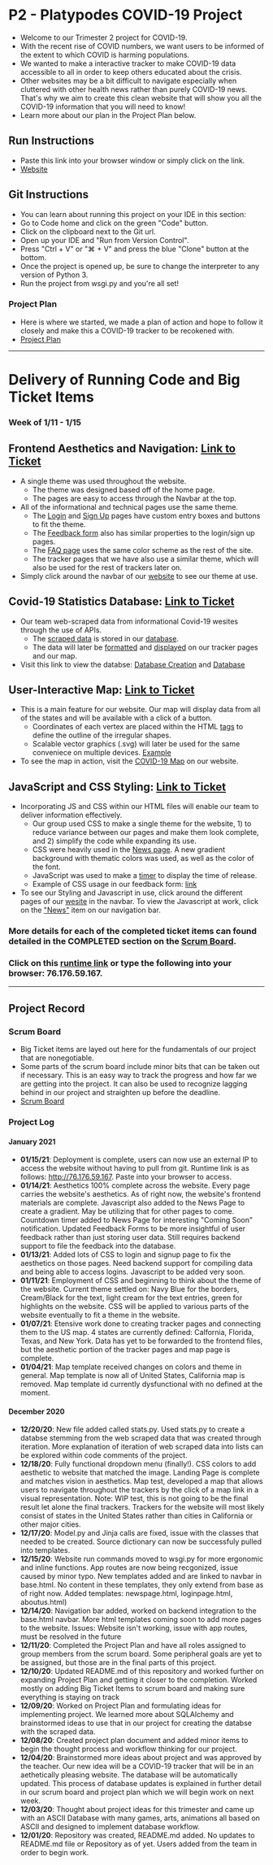 # P2 - Platypodes COVID-19 Project 
* Welcome to our Trimester 2 project for COVID-19. 
* With the recent rise of COVID numbers, we want users to be informed of the extent to which COVID is harming populations.
* We wanted to make a interactive tracker to make COVID-19 data accessible to all in order to keep others educated about the crisis. 
* Other websites may be a bit difficult to navigate especially when cluttered with other health news rather than purely COVID-19 news. That's why we aim to create this clean website that will show you all the COVID-19 information that you will need to know!
* Learn more about our plan in the Project Plan below.

## Run Instructions
* Paste this link into your browser window or simply click on the link.
* [Website](http://76.176.59.167)

## Git Instructions
* You can learn about running this project on your IDE in this section:
* Go to Code home and click on the green "Code" button.
* Click on the clipboard next to the Git url. 
* Open up your IDE and "Run from Version Control".
* Press "Ctrl + V" or "⌘ + V" and press the blue "Clone" button at the bottom.
* Once the project is opened up, be sure to change the interpreter to any version of Python 3. 
* Run the project from wsgi.py and you're all set!

### Project Plan
* Here is where we started, we made a plan of action and hope to follow it closely and make this a COVID-19 tracker to be recokened with.
* [Project Plan](https://docs.google.com/document/d/1MceTKLU3TJTQg3PkqIcMLYa7U4R2ov4QtojF4i7mKLc/edit)

------------------

# Delivery of Running Code and Big Ticket Items
### Week of 1/11 - 1/15

## Frontend Aesthetics and Navigation: [Link to Ticket](https://github.com/aymankazi9/P2-Platypodes/projects/1#card-53052242)
* A single theme was used throughout the website.
  * The theme was designed based off of the home page. 
  * The pages are easy to access through the Navbar at the top.
* All of the informational and technical pages use the same theme.
  * The [Login](https://github.com/aymankazi9/P2-Platypodes/blob/main/templates/loginpage.html#L97-L110) and [Sign Up](https://github.com/aymankazi9/P2-Platypodes/blob/main/templates/signup.html#L28-L62) pages have custom entry boxes and buttons to fit the theme.
  * The [Feedback form](https://github.com/aymankazi9/P2-Platypodes/blob/main/templates/feedback.html#L14-L33) also has similar properties to the login/sign up pages.
  * The [FAQ page](https://github.com/aymankazi9/P2-Platypodes/blob/main/templates/FAQ.html#L15-L47) uses the same color scheme as the rest of the site.
  * The tracker pages that we have also use a similar theme, which will also be used for the rest of trackers later on.
* Simply click around the navbar of our [website](http://76.176.59.167/) to see our theme at use.

## Covid-19 Statistics Database: [Link to Ticket](https://github.com/aymankazi9/P2-Platypodes/projects/1#card-53055671)
* Our team web-scraped data from informational Covid-19 wesites through the use of APIs.
  * The [scraped data](https://github.com/aymankazi9/P2-Platypodes/blob/main/stats.py#L5-L10) is stored in our [database](https://github.com/aymankazi9/P2-Platypodes/blob/main/platypodes.db). 
  * The data will later be [formatted](https://github.com/aymankazi9/P2-Platypodes/blob/main/templates/map.html#L18-L43) and [displayed](https://github.com/aymankazi9/P2-Platypodes/blob/main/templates/map.html#L77-L114) on our tracker pages and our map.
* Visit this link to view the databse: [Database Creation](https://github.com/aymankazi9/P2-Platypodes/blob/main/stats.py) and [Database](https://github.com/aymankazi9/P2-Platypodes/blob/main/platypodes.db)

## User-Interactive Map: [Link to Ticket](https://github.com/aymankazi9/P2-Platypodes/projects/1#card-53057424)
* This is a main feature for our website. Our map will display data from all of the states and will be available with a click of a button.
  * Coordinates of each vertex are placed within the HTML <area> [tags](https://github.com/aymankazi9/P2-Platypodes/blob/main/templates/map.html#L57-L59) to define the outline of the irregular shapes.
  * Scalable vector graphics (.svg) will later be used for the same conveniece on multiple devices. [Example](https://github.com/aymankazi9/P2-Platypodes/blob/main/static/us%20map.svg)
* To see the map in action, visit the [COVID-19 Map](http://76.176.59.167/test/) on our website.

## JavaScript and CSS Styling: [Link to Ticket](https://github.com/aymankazi9/P2-Platypodes/projects/1#card-53055900)
* Incorporating JS and CSS within our HTML files will enable our team to deliver information effectively. 
  * Our group used CSS to make a single theme for the website, 1) to reduce variance between our pages and make them look complete, and 2) simplify the code while expanding its use.
  * CSS were heavily used in the [News page](https://github.com/aymankazi9/P2-Platypodes/blob/main/templates/newspage.html#L15-L44). A new gradient background with thematic colors was used, as well as the color of the font. 
  * JavaScript was used to make a [timer](https://github.com/aymankazi9/P2-Platypodes/blob/main/templates/newspage.html#L67-L96) to display the time of release.
  * Example of CSS usage in our feedback form: [link](https://github.com/aymankazi9/P2-Platypodes/blob/main/templates/feedback.html#L14-L43)
* To see our Styling and Javascript in use, click around the different pages of our [wesite](http://76.176.59.167) in the navbar. To view the Javascript at work, click on the ["News"](http://76.176.59.167/newspage/) item on our navigation bar.

### More details for each of the completed ticket items can found detailed in the COMPLETED section on the [Scrum Board](https://github.com/aymankazi9/P2-Platypodes/projects/1#column-12515206).

### Click on this [runtime link](http://76.176.59.167) or type the following into your browser: 76.176.59.167.

__________________

## Project Record

### Scrum Board
* Big Ticket items are layed out here for the fundamentals of our project that are nonegotiable.
* Some parts of the scrum board include minor bits that can be taken out if necessary. This is an easy way to track the progress and how far we are getting into the project. It can also be used to recognize lagging behind in our project and straighten up before the deadline.
* [Scrum Board](https://github.com/aymankazi9/P2-Platypodes/projects/1?fullscreen=true)

### Project Log

#### January 2021
* **01/15/21**: Deployment is complete, users can now use an external IP to access the website without having to pull from git. Runtime link is as follows: http://76.176.59.167. Paste into your browser to access.
* **01/14/21**: Aesthetics 100% complete across the website. Every page carries the website's aesthetics. As of right now, the website's frontend materials are complete. Javascript also added to the News Page to create a gradient. May be utilizing that for other pages to come. Countdown timer added to News Page for interesting "Coming Soon" notification. Updated Feedback Forms to be more insightful of user feedback rather than just storing user data. Still requires backend support to file the feedback into the database.
* **01/13/21**: Added lots of CSS to login and signup page to fix the aesthetics on those pages. Need backend support for compiling data and being able to access logins. Javascript to be added very soon.
* **01/11/21**: Employment of CSS and beginning to think about the theme of the website. Current theme settled on: Navy Blue for the borders, Cream/Black for the text, light cream for the text entries, green for highlights on the website. CSS will be applied to various parts of the website eventually to fit a theme in the website.
* **01/07/21**: Etensive work done to creating tracker pages and connecting them to the US map. 4 states are currently defined: Calfornia, Florida, Texas, and New York. Data has yet to be forwarded to the frontend files, but the aesthetic portion of the tracker pages and map page is complete.
* **01/04/21**: Map template received changes on colors and theme in general. Map template is now all of United States, California map is removed. Map template id currently dysfunctional with no <area> defined at the moment.

#### December 2020
* **12/20/20**: New file added called stats.py. Used stats.py to create a databse stemming from the web scraped data that was created through iteration. More explanation of iteration of web scraped data into lists can be explored within code comments of the project. 
* **12/18/20**: Fully functional dropdown menu (finally!). CSS colors to add aesthetic to website that matched the image. Landing Page is complete and matches vision in aesthetics. Map test, developed a map that allows users to navigate throughout the trackers by the click of a map link in a visual representation.
Note: WIP test, this is not going to be the final result let alone the final trackers. Trackers for the website will most likely consist of states in the United States rather than cities in California or other major cities.
* **12/17/20**: Model.py and Jinja calls are fixed, issue with the classes that needed to be created. Source dictionary can now be successfuly pulled into templates. 
* **12/15/20**: Website run commands moved to wsgi.py for more ergonomic and inline functions. App routes are now being recgonized, issue caused by minor typo. New templates added and are linked to navbar in base.html. No content in these templates, they only extend from base as of right now. Added templates: newspage.html, loginpage.html, aboutus.html)
* **12/14/20**: Navigation bar added, worked on backend integration to the base.html navbar. More html templates coming soon to add more pages to the website. Issues: Website isn't working, issue with app routes, must be resolved in the future
* **12/11/20**: Completed the Project Plan and have all roles assigned to group members from the scrum board. Some peripheral goals are yet to be assigned, but those are in the final parts of this project. 
* **12/10/20**: Updated README.md of this repository and worked further on expanding Project Plan and getting it closer to the completion. Worked mostly on adding Big Ticket Items to scrum board and making sure everything is staying on track
* **12/09/20**: Worked on Project Plan and formulating ideas for implementing project. We learned more about SQLAlchemy and brainstormed ideas to use that in our project for creating the databse with the scraped data.
* **12/08/20**: Created project plan document and added minor items to begin the thought process and workflow thinking for our project.
* **12/04/20**: Brainstormed more ideas about project and was approved by the teacher. Our new idea will be a COVID-19 tracker that will be in an aethetically pleasing website. The database will be automatically updated. This process of database updates is explained in further detail in our scrum board and project plan which we will begin work on next week.
* **12/03/20**: Thought about project ideas for this trimester and came up with an ASCII Database with many games, arts, animations all based on ASCII and designed to implement database workflow.
* **12/01/20**: Repository was created, README.md added. No updates to README.md file or Repository as of yet. Users added from the team in order to begin work.
